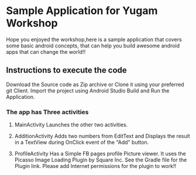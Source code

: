 # Sample Application for Yugam Workshop
Hope you enjoyed the workshop,here is a sample application that covers some basic android concepts, that can help you build awesome android apps that can change the world!!

## Instructions to execute the code
Download the Source code as Zip archive or Clone it using your preferred git Client.
Import the project using Android Studio
Build and Run the Application.


### The app has Three activities

1. MainActivity
  Launches the other two activities.

2. AdditionActivity
  Adds two numbers from EditText and Displays the result in a TextView during OnClick event of the "Add" button.
  
3. ProfileActivity
  Has a Simple FB pages profile Picture viewer. It uses the Picasso Image Loading Plugin by Square Inc. 
  See the Gradle file for the Plugin link.
  Please add Internet permissions for the plugin to work!!
  
